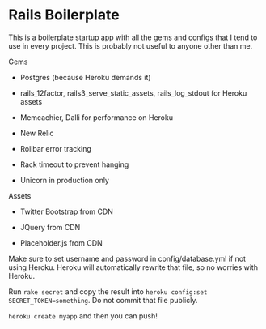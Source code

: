 # Rails Boilerplate

This is a boilerplate startup app with all the gems and configs that I tend to use in every project. This is probably not
useful to anyone other than me.


Gems



* Postgres (because Heroku demands it)

* rails_12factor, rails3_serve_static_assets, rails_log_stdout for Heroku assets

* Memcachier, Dalli for performance on Heroku

* New Relic

* Rollbar error tracking

* Rack timeout to prevent hanging

* Unicorn in production only


Assets

* Twitter Bootstrap from CDN

* JQuery from CDN

* Placeholder.js from CDN

Make sure to set username and password in config/database.yml if not using Heroku. Heroku will automatically rewrite that file, so no 
worries with Heroku.

Run ```rake secret``` and copy the result into ```heroku config:set SECRET_TOKEN=something```. Do not commit that file publicly. 

```heroku create myapp``` and then you can push!
